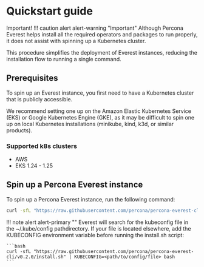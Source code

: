 # Quickstart guide

Important! 
!!! caution alert alert-warning "Important"
    Although Percona Everest helps install all the required operators and packages to run properly, it does not assist with spinning up a Kubernetes cluster.

This procedure simplifies the deployment of Everest instances, reducing the installation flow to running a single command.

## Prerequisites

To spin up an Everest instance, you first need to have a Kubernetes cluster that is publicly accessible.

We recommend setting one up on the Amazon Elastic Kubernetes Service (EKS) or Google Kubernetes Engine (GKE), as it may be difficult to spin one up on local Kubernetes installations (minikube, kind, k3d, or similar products).

### Supported k8s clusters

- AWS
- EKS 1.24 - 1.25


## Spin up a Percona Everest instance

To spin up a Percona Everest instance, run the following command: 
```bash
curl -sfL "https://raw.githubusercontent.com/percona/percona-everest-cli/v0.2.0/install.sh" | bash
```

!!! note alert alert-primary ""
    Everest will search for the kubeconfig file in the ~/.kube/config pathdirectory. If your file is located elsewhere, add the KUBECONFIG environment variable before running the install.sh script: 
    
    ```bash
    curl -sfL "https://raw.githubusercontent.com/percona/percona-everest-cli/v0.2.0/install.sh" | KUBECONFIG=<path/to/config/file> bash
    ```
